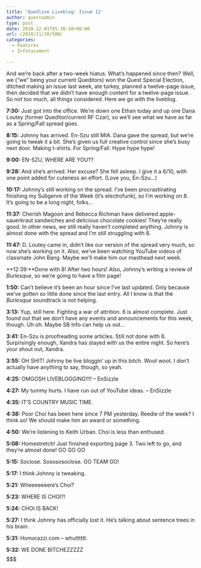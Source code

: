 ```yaml
---
title: 'Quedline Liveblog: Issue 12'
author: questadmin
type: post
date: 2010-12-01T05:30:50+00:00
url: /2010/11/30/500/
categories:
  - Features
  - Infotainment

---
```

And we&#8217;re back after a two-week hiatus. What&#8217;s happened since then? Well, we (&#8220;we&#8221; being your current Queditors) won the Quest Special Election, ditched making an issue last week, ate turkey, planned a twelve-page issue, then decided that we didn&#8217;t have enough content for a twelve-page issue. So not too much, all things considered. Here we go with the liveblog.

**7:30:** Just got into the office. We&#8217;re down one Ethan today and up one Dana Loutey (former Queditor/current RF Czar), so we&#8217;ll see what we have as far as a Spring/Fall spread goes.

**8:15:** Johnny has arrived. En-Szu still MIA. Dana gave the spread, but we&#8217;re going to tweak it a bit. She&#8217;s given us full creative control since she&#8217;s busy next door. Making t-shirts. For Spring/Fall. Hype hype hype!

**9:00:** EN-SZU, WHERE ARE YOU??

**9:28:** And she&#8217;s arrived. Her excuse? She fell asleep. I give it a 6/10, with one point added for cuteness an effort. (Love you, En-Szu&#8230;)

**10:17:** Johnny&#8217;s still working on the spread. I&#8217;ve been procrastinating finishing my Subgenre of the Week (it&#8217;s electrofunk), so I&#8217;m working on 8. It&#8217;s going to be a long night, folks&#8230;

**11:37:** Cherish Magoon and Rebecca Richman have delivered apple-sauerkraut sandwiches and delicious chocolate cookies! They&#8217;re really good. In other news, we still really haven&#8217;t completed anything. Johnny is almost done with the spread and I&#8217;m still struggling with 8.

**11:47:** D. Loutey came in, didn&#8217;t like our version of the spread very much, so now she&#8217;s working on it. Also, we&#8217;ve been watching YouTube videos of classmate John Bang. Maybe we&#8217;ll make him our masthead next week.

**12:39:**Done with 8! After two hours! Also, Johnny&#8217;s writing a review of _Burlesque_, so we&#8217;re going to have a film page!

**1:50:** Can&#8217;t believe it&#8217;s been an hour since I&#8217;ve last updated. Only because we&#8217;ve gotten so little done since the last entry. All I know is that the _Burlesque_ soundtrack is not helping.

**3:13:** Yup, still here. Fighting a war of attrition. 6 is almost complete. Just found out that we don&#8217;t have any events and announcements for this week, though. Uh oh. Maybe SB Info can help us out&#8230;

**3:41:** En-Szu is proofreading some articles. Still not done with 6. Surprisingly enough, Xandra has stayed with us the entire night. So here&#8217;s your shout out, Xandra.

**3:55:** OH SHIT! Johnny be live bloggin&#8217; up in this bitch. Woot woot. I don&#8217;t actually have anything to say, though, so yeah.

**4:25:** OMGOSH LIVEBLOGGING!!!! &#8211; EnSizzle

**4:27:** My tummy hurts. I have run out of YouTube ideas. &#8211; EnSizzle

**4:35:** IT&#8217;S COUNTRY MUSIC TIME.

**4:38:** Poor Choi has been here since 7 PM yesterday. Reedie of the week? I think so! We should make him an award or something.

**4:50:** We&#8217;re listening to Keith Urban. Choi is less than enthused.

**5:08:** Homestretch! Just finished exporting page 3. Two left to go, and they&#8217;re almost done! GO GO GO

**5:15:** Soclose. Sosososoclose. GO TEAM GO!

**5:17:** I think Johnny is tweaking.

**5:21:** Wheeeeeeere&#8217;s Choi?

**5:23:** WHERE IS CHOI?!

**5:24:** CHOI IS BACK!

**5:27:** I think Johnny has officially lost it. He&#8217;s talking about sentence trees in his brain.

**5:31:** Homorazzi.com &#8211; whutttttt.

**5:32:** WE DONE BITCHEZZZZZ$$$$$$$